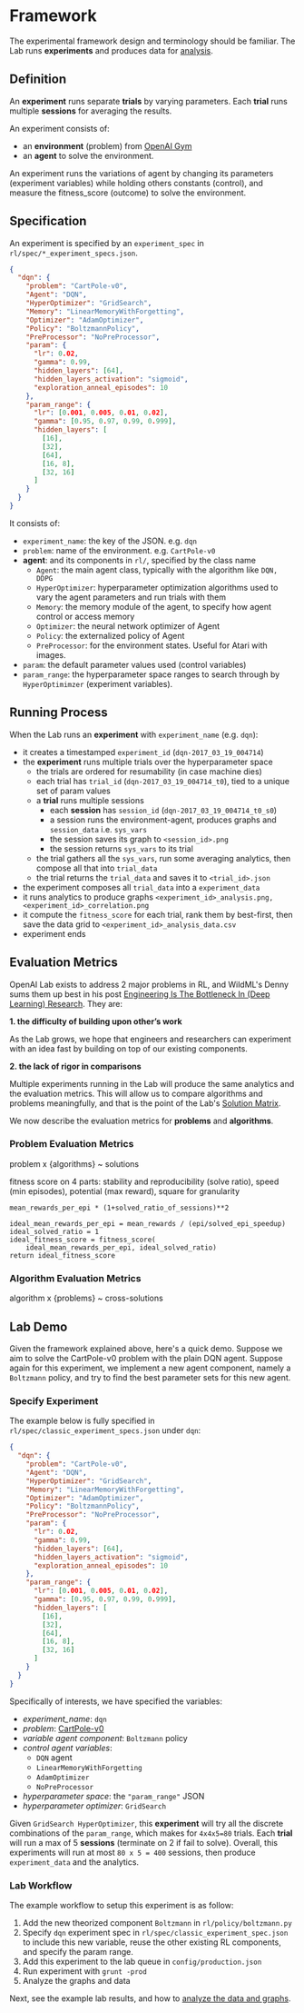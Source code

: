 # <a name="framework"></a>Framework

The experimental framework design and terminology should be familiar. The Lab runs **experiments** and produces data for [analysis](#analysis).


## Definition

An **experiment** runs separate **trials** by varying parameters. Each **trial** runs multiple **sessions** for averaging the results.

An experiment consists of:

- an **environment** (problem) from [OpenAI Gym](https://gym.openai.com/envs)
- an **agent** to solve the environment.

<aside class="notice">
An experiment runs the variations of agent by changing its parameters (experiment variables) while holding others constants (control), and measure the fitness_score (outcome) to solve the environment.
</aside>


## Specification

An experiment is specified by an `experiment_spec` in `rl/spec/*_experiment_specs.json`.

```json
{
  "dqn": {
    "problem": "CartPole-v0",
    "Agent": "DQN",
    "HyperOptimizer": "GridSearch",
    "Memory": "LinearMemoryWithForgetting",
    "Optimizer": "AdamOptimizer",
    "Policy": "BoltzmannPolicy",
    "PreProcessor": "NoPreProcessor",
    "param": {
      "lr": 0.02,
      "gamma": 0.99,
      "hidden_layers": [64],
      "hidden_layers_activation": "sigmoid",
      "exploration_anneal_episodes": 10
    },
    "param_range": {
      "lr": [0.001, 0.005, 0.01, 0.02],
      "gamma": [0.95, 0.97, 0.99, 0.999],
      "hidden_layers": [
        [16],
        [32],
        [64],
        [16, 8],
        [32, 16]
      ]
    }
  }
}
```

It consists of:

- `experiment_name`: the key of the JSON. e.g. `dqn`
- `problem`: name of the environment. e.g. `CartPole-v0`
- **agent**: and its components in `rl/`, specified by the class name
    - `Agent`: the main agent class, typically with the algorithm like `DQN, DDPG`
    - `HyperOptimizer`: hyperparameter optimization algorithms used to vary the agent parameters and run trials with them
    - `Memory`: the memory module of the agent, to specify how agent control or access memory
    - `Optimizer`: the neural network optimizer of Agent
    - `Policy`: the externalized policy of Agent
    - `PreProcessor`: for the environment states. Useful for Atari with images.
- `param`: the default parameter values used (control variables)
- `param_range`: the hyperparameter space ranges to search through by `HyperOptimimzer` (experiment variables).


## Running Process

When the Lab runs an **experiment** with `experiment_name` (e.g. `dqn`):

- it creates a timestamped `experiment_id` (`dqn-2017_03_19_004714`)
- the **experiment** runs multiple trials over the hyperparameter space
    - the trials are ordered for resumability (in case machine dies)
    - each trial has `trial_id` (`dqn-2017_03_19_004714_t0`), tied to a unique set of param values
    - a **trial** runs multiple sessions
        - each **session** has `session_id` (`dqn-2017_03_19_004714_t0_s0`)
        - a session runs the environment-agent, produces graphs and `session_data` i.e. `sys_vars`
        - the session saves its graph to `<session_id>.png`
        - the session returns `sys_vars` to its trial
    - the trial gathers all the `sys_vars`, run some averaging analytics, then compose all that into `trial_data`
    - the trial returns the `trial_data` and saves it to `<trial_id>.json`
- the experiment composes all `trial_data` into a `experiment_data`
- it runs analytics to produce graphs `<experiment_id>_analysis.png, <experiment_id>_correlation.png`
- it compute the `fitness_score` for each trial, rank them by best-first, then save the data grid to `<experiment_id>_analysis_data.csv`
- experiment ends


## Evaluation Metrics

OpenAI Lab exists to address 2 major problems in RL, and WildML's Denny sums them up best in his post [Engineering Is The Bottleneck In (Deep Learning) Research](http://blog.dennybritz.com/2017/01/17/engineering-is-the-bottleneck-in-deep-learning-research/). They are:

**1. the difficulty of building upon other’s work**

As the Lab grows, we hope that engineers and researchers can experiment with an idea fast by building on top of our existing components.

**2. the lack of rigor in comparisons**

Multiple experiments running in the Lab will produce the same analytics and the evaluation metrics. This will allow us to compare algorithms and problems meaningfully, and that is the point of the Lab's [Solution Matrix](#solution-matrix).

We now describe the evaluation metrics for **problems** and **algorithms**.

### Problem Evaluation Metrics

problem x {algorithms} ~ solutions

fitness score on 4 parts:
stability and reproducibility (solve ratio),
speed (min episodes),
potential (max reward),
square for granularity

```
mean_rewards_per_epi * (1+solved_ratio_of_sessions)**2

ideal_mean_rewards_per_epi = mean_rewards / (epi/solved_epi_speedup)
ideal_solved_ratio = 1
ideal_fitness_score = fitness_score(
    ideal_mean_rewards_per_epi, ideal_solved_ratio)
return ideal_fitness_score
```

### Algorithm Evaluation Metrics

algorithm x {problems} ~ cross-solutions




## Lab Demo

Given the framework explained above, here's a quick demo. Suppose we aim to solve the CartPole-v0 problem with the plain DQN agent.  Suppose again for this experiment, we implement a new agent component, namely a `Boltzmann` policy, and try to find the best parameter sets for this new agent.

### Specify Experiment

The example below is fully specified in `rl/spec/classic_experiment_specs.json` under `dqn`:

```json
{
  "dqn": {
    "problem": "CartPole-v0",
    "Agent": "DQN",
    "HyperOptimizer": "GridSearch",
    "Memory": "LinearMemoryWithForgetting",
    "Optimizer": "AdamOptimizer",
    "Policy": "BoltzmannPolicy",
    "PreProcessor": "NoPreProcessor",
    "param": {
      "lr": 0.02,
      "gamma": 0.99,
      "hidden_layers": [64],
      "hidden_layers_activation": "sigmoid",
      "exploration_anneal_episodes": 10
    },
    "param_range": {
      "lr": [0.001, 0.005, 0.01, 0.02],
      "gamma": [0.95, 0.97, 0.99, 0.999],
      "hidden_layers": [
        [16],
        [32],
        [64],
        [16, 8],
        [32, 16]
      ]
    }
  }
}
```

Specifically of interests, we have specified the variables:

- *experiment_name*: `dqn`
- *problem*: [CartPole-v0](https://gym.openai.com/envs/CartPole-v0)
- *variable agent component*: `Boltzmann` policy
- *control agent variables*:
    - `DQN` agent
    - `LinearMemoryWithForgetting`
    - `AdamOptimizer`
    - `NoPreProcessor`
- *hyperparameter space*: the `"param_range"` JSON
- *hyperparameter optimizer*: `GridSearch`

Given `GridSearch HyperOptimizer`, this **experiment** will try all the discrete combinations of the `param_range`, which makes for `4x4x5=80` trials. Each **trial** will run a max of 5 **sessions** (terminate on 2 if fail to solve). Overall, this experiments will run at most `80 x 5 = 400` sessions, then produce `experiment_data` and the analytics.


### Lab Workflow

The example workflow to setup this experiment is as follow:

1. Add the new theorized component `Boltzmann` in `rl/policy/boltzmann.py`
2. Specify `dqn` experiment spec in `rl/spec/classic_experiment_spec.json` to include this new variable, reuse the other existing RL components, and specify the param range.
3. Add this experiment to the lab queue in `config/production.json`
4. Run experiment with `grunt -prod`
5. Analyze the graphs and data


Next, see the example lab results, and how to [analyze the data and graphs](#analysis).
